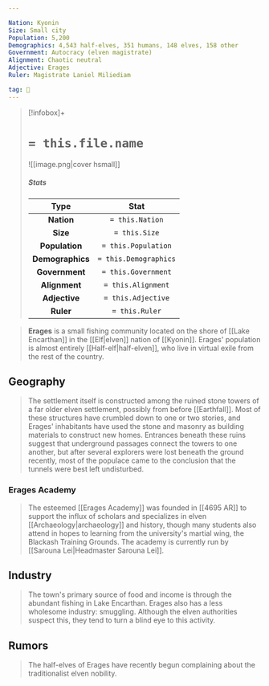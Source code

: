 ```yaml
---

Nation: Kyonin
Size: Small city
Population: 5,200
Demographics: 4,543 half-elves, 351 humans, 148 elves, 158 other
Government: Autocracy (elven magistrate)
Alignment: Chaotic neutral
Adjective: Erages
Ruler: Magistrate Laniel Miliediam

tag: 🌃
---
```


> [!infobox]+
> #  `= this.file.name`
> ![[image.png|cover hsmall]]
> ##### Stats
> Type | Stat |
> :---:|:---:|
> **Nation** | `= this.Nation` |
> **Size** | `= this.Size` |
> **Population** | `= this.Population` |
> **Demographics** | `= this.Demographics` |
> **Government** | `= this.Government` |
> **Alignment** | `= this.Alignment` |
> **Adjective** | `= this.Adjective` |
> **Ruler** | `= this.Ruler` |



> **Erages** is a small fishing community located on the shore of [[Lake Encarthan]] in the [[Elf|elven]] nation of [[Kyonin]]. Erages' population is  almost entirely [[Half-elf|half-elven]], who live in virtual exile from the rest of the country.



## Geography

> The settlement itself is constructed among the ruined stone towers of a far older elven settlement, possibly from before [[Earthfall]]. Most of these structures have crumbled down to one or two stories, and Erages' inhabitants have used the stone and masonry as building materials to construct new homes. Entrances beneath these ruins suggest that underground passages connect the towers to one another, but after several explorers were lost beneath the ground recently, most of the populace came to the conclusion that the tunnels were best left undisturbed.


### Erages Academy

> The esteemed [[Erages Academy]] was founded in [[4695 AR]] to support the influx of scholars and specializes in elven [[Archaeology|archaeology]] and history, though many students also attend in hopes to learning from the university's martial wing, the Blackash Training Grounds. The academy is currently run by [[Sarouna Lei|Headmaster Sarouna Lei]].


## Industry

> The town's primary source of food and income is through the abundant fishing in Lake Encarthan. Erages also has a less wholesome industry: smuggling. Although the elven authorities suspect this, they tend to turn a blind eye to this activity.


## Rumors

> The half-elves of Erages have recently begun complaining about the traditionalist elven nobility.








